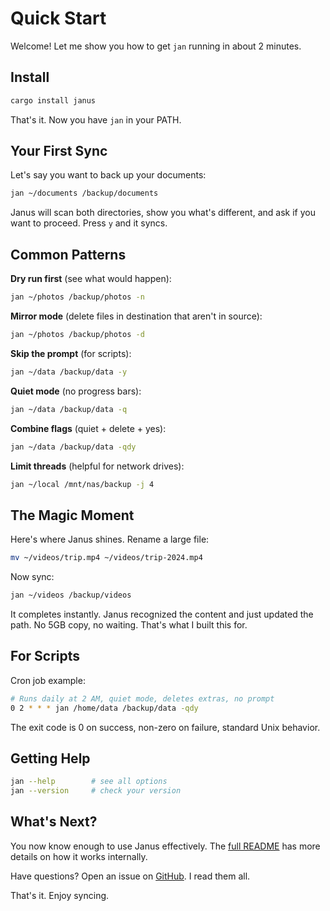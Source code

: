 # Quick Start

Welcome! Let me show you how to get `jan` running in about 2 minutes.

## Install

```bash
cargo install janus
```

That's it. Now you have `jan` in your PATH.

## Your First Sync

Let's say you want to back up your documents:

```bash
jan ~/documents /backup/documents
```

Janus will scan both directories, show you what's different, and ask if you want to proceed. Press `y` and it syncs.

## Common Patterns

**Dry run first** (see what would happen):
```bash
jan ~/photos /backup/photos -n
```

**Mirror mode** (delete files in destination that aren't in source):
```bash
jan ~/photos /backup/photos -d
```

**Skip the prompt** (for scripts):
```bash
jan ~/data /backup/data -y
```

**Quiet mode** (no progress bars):
```bash
jan ~/data /backup/data -q
```

**Combine flags** (quiet + delete + yes):
```bash
jan ~/data /backup/data -qdy
```

**Limit threads** (helpful for network drives):
```bash
jan ~/local /mnt/nas/backup -j 4
```

## The Magic Moment

Here's where Janus shines. Rename a large file:

```bash
mv ~/videos/trip.mp4 ~/videos/trip-2024.mp4
```

Now sync:

```bash
jan ~/videos /backup/videos
```

It completes instantly. Janus recognized the content and just updated the path. No 5GB copy, no waiting. That's what I built this for.

## For Scripts

Cron job example:

```bash
# Runs daily at 2 AM, quiet mode, deletes extras, no prompt
0 2 * * * jan /home/data /backup/data -qdy
```

The exit code is 0 on success, non-zero on failure, standard Unix behavior.

## Getting Help

```bash
jan --help        # see all options
jan --version     # check your version
```

## What's Next?

You now know enough to use Janus effectively. The [full README](README.md) has more details on how it works internally.

Have questions? Open an issue on [GitHub](https://github.com/procoperr/janus/issues). I read them all.

That's it. Enjoy syncing.
